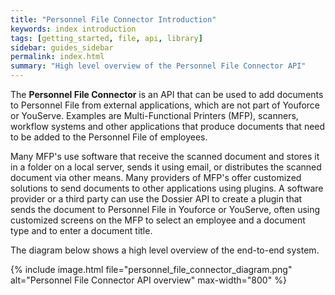 ```yaml
---
title: "Personnel File Connector Introduction"
keywords: index introduction
tags: [getting_started, file, api, library]
sidebar: guides_sidebar
permalink: index.html
summary: "High level overview of the Personnel File Connector API"
---
```



The **Personnel File Connector** is an API that can be used to add documents to Personnel File from external applications, which are not part of Youforce or YouServe. Examples are Multi-Functional Printers (MFP), scanners, workflow systems and other applications that produce documents that need to be added to the Personnel File of employees.

Many MFP's use software that receive the scanned document and stores it in a folder on a local server, sends it using email, or distributes the scanned document via other means. Many providers of MFP's offer customized solutions to send documents to other applications using plugins. A software provider or a third party can use the Dossier API to create a plugin that sends the document to Personnel File in Youforce or YouServe, often using customized screens on the MFP to select an employee and a document type and to enter a document title.

The diagram below shows a high level overview of the end-to-end system.

{% include image.html file="personnel_file_connector_diagram.png" alt="Personnel File Connector API overview" max-width="800" %}

